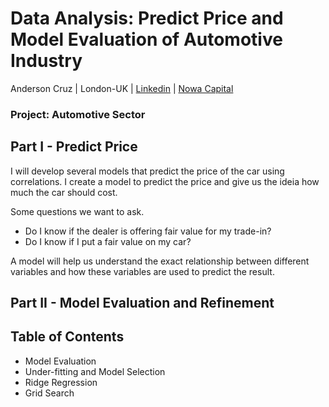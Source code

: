 # Data Analysis: Predict Price and Model Evaluation of Automotive Industry
Anderson Cruz | London-UK | 
<a href="https://www.linkedin.com/in/anderjcruz/" target="_blank">Linkedin</a> | 
<a href="https://nowacapital.com" target="_blank">Nowa Capital</a>

### Project: Automotive Sector

## Part I - Predict Price
<p>I will develop several models that predict the price of the car using correlations. I create a model to predict the price and give us the ideia how much the car should cost.</p>
Some questions we want to ask.
<ul>
    <li>Do I know if the dealer is offering fair value for my trade-in?</li>
    <li>Do I know if I put a fair value on my car?</li>
</ul>

<p>A model will help us understand the exact relationship between different variables and how these variables are used to predict the result.</p>

## Part II - Model Evaluation and Refinement
<h2>Table of Contents</h2>
<ul>
    <li>Model Evaluation </li>
    <li>Under-fitting and Model Selection </li>
    <li>Ridge Regression </li>
    <li>Grid Search </li>
</ul>
